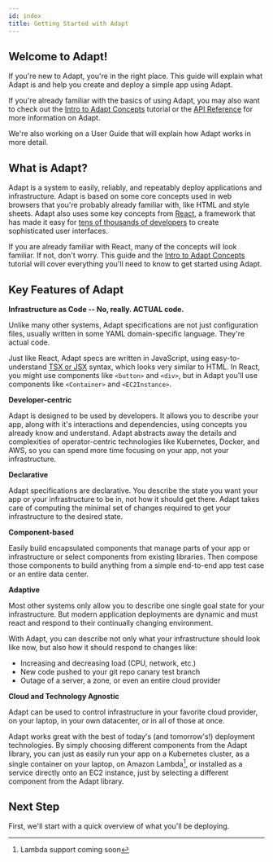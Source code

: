 ```yaml
---
id: index
title: Getting Started with Adapt
---
```

<!-- DOCTOC SKIP -->

## Welcome to Adapt!

If you're new to Adapt, you're in the right place.
This guide will explain what Adapt is and help you create and deploy a simple app using Adapt.

If you're already familiar with the basics of using Adapt, you may also want to check out the [Intro to Adapt Concepts](../tutorial_concepts/index.md) tutorial or the [API Reference](../api/index.md) for more information on Adapt.

We're also working on a User Guide that will explain how Adapt works in more detail.

## What is Adapt?

Adapt is a system to easily, reliably, and repeatably deploy applications and infrastructure.
Adapt is based on some core concepts used in web browsers that you're probably already familiar with, like HTML and style sheets.
Adapt also uses some key concepts from [React](https://reactjs.org), a framework that has made it easy for [tens of thousands of developers](https://insights.stackoverflow.com/survey/2019#technology-_-web-frameworks) to create sophisticated user interfaces.

If you are already familiar with React, many of the concepts will look familiar.
If not, don't worry.
This guide and the [Intro to Adapt Concepts](../tutorial_concepts/index.md) tutorial will cover everything you'll need to know to get started using Adapt.

## Key Features of Adapt

**Infrastructure as Code -- No, really. ACTUAL code.**

Unlike many other systems, Adapt specifications are not just configuration files, usually written in some YAML domain-specific language.
They're actual code.

Just like React, Adapt specs are written in JavaScript, using easy-to-understand [TSX or JSX](https://reactjs.org/docs/introducing-jsx.html) syntax, which looks very similar to HTML.
In React, you might use components like `<button>` and `<div>`, but in Adapt you'll use components like `<Container>` and `<EC2Instance>`.

**Developer-centric**

Adapt is designed to be used by developers.
It allows you to describe your app, along with it's interactions and dependencies, using concepts you already know and understand.
Adapt abstracts away the details and complexities of operator-centric technologies like Kubernetes, Docker, and AWS, so you can spend more time focusing on your app, not your infrastructure.

**Declarative**

Adapt specifications are declarative.
You describe the state you want your app or your infrastructure to be in, not how it should get there.
Adapt takes care of computing the minimal set of changes required to get your infrastructure to the desired state.

**Component-based**

Easily build encapsulated components that manage parts of your app or infrastructure or select components from existing libraries.
Then compose those components to build anything from a simple end-to-end app test case or an entire data center.

**Adaptive**

Most other systems only allow you to describe one single goal state for your infrastructure.
But modern application deployments are dynamic and must react and respond to their continually changing environment.

With Adapt, you can describe not only what your infrastructure should look like now, but also how it should respond to changes like:

* Increasing and decreasing load (CPU, network, etc.)
* New code pushed to your git repo canary test branch
* Outage of a server, a zone, or even an entire cloud provider

**Cloud and Technology Agnostic**

Adapt can be used to control infrastructure in your favorite cloud provider, on your laptop, in your own datacenter, or in all of those at once.

Adapt works great with the best of today's (and tomorrow's!) deployment technologies.
By simply choosing different components from the Adapt library, you can just as easily run your app on a Kubernetes cluster, as a single container on your laptop, on Amazon Lambda[^1], or installed as a service directly onto an EC2 instance, just by selecting a different component from the Adapt library.

[^1]: Lambda support coming soon

## Next Step

First, we'll start with a quick overview of what you'll be deploying.

